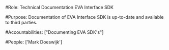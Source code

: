 #Role: Technical Documentation EVA Interface SDK 

#Purpose: Documentation of EVA Interface SDK is up-to-date and available to third parties. 

#Accountabilities: ["Documenting EVA SDK's"] 

#People: ['Mark Doeswijk']